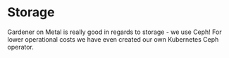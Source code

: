 # Storage

Gardener on Metal is really good in regards to storage - we use Ceph! For lower operational costs we have even created our own Kubernetes Ceph operator.